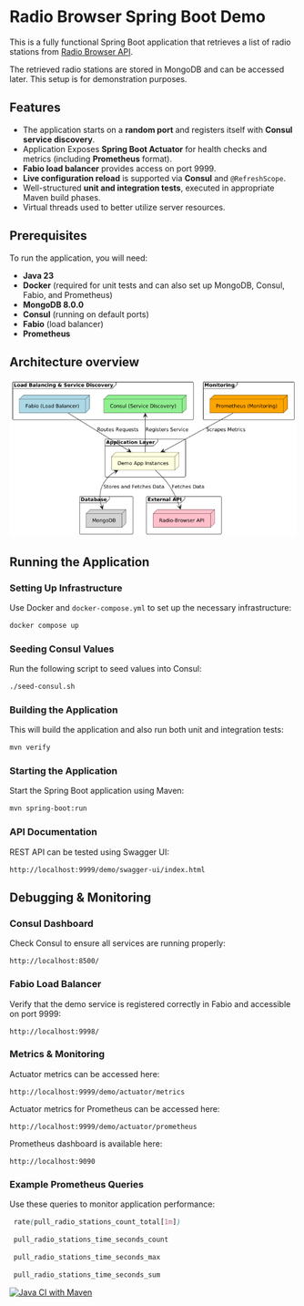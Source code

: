 # Radio Browser Spring Boot Demo

This is a fully functional Spring Boot application that retrieves a list of radio stations from [Radio Browser API](https://www.radio-browser.info/).

The retrieved radio stations are stored in MongoDB and can be accessed later. This setup is for demonstration purposes.

## Features
- The application starts on a **random port** and registers itself with **Consul service discovery**.
- Application Exposes **Spring Boot Actuator** for health checks and metrics (including **Prometheus** format).
- **Fabio load balancer** provides access on port 9999.
- **Live configuration reload** is supported via **Consul** and `@RefreshScope`.
- Well-structured **unit and integration tests**, executed in appropriate Maven build phases.
- Virtual threads used to better utilize server resources.

## Prerequisites
To run the application, you will need:
- **Java 23**
- **Docker** (required for unit tests and can also set up MongoDB, Consul, Fabio, and Prometheus)
- **MongoDB 8.0.0**
- **Consul** (running on default ports)
- **Fabio** (load balancer)
- **Prometheus**

## Architecture overview
![System Architecture](diagram/architecture-overview.png)

## Running the Application
### Setting Up Infrastructure
Use Docker and `docker-compose.yml` to set up the necessary infrastructure:
```sh
docker compose up
```

### Seeding Consul Values
Run the following script to seed values into Consul:
```sh
./seed-consul.sh
```

### Building the Application
This will build the application and also run both unit and integration tests:
```sh
mvn verify
```

### Starting the Application
Start the Spring Boot application using Maven:
```sh
mvn spring-boot:run
```

### API Documentation
REST API can be tested using Swagger UI:
```text
http://localhost:9999/demo/swagger-ui/index.html
```

## Debugging & Monitoring
### Consul Dashboard
Check Consul to ensure all services are running properly: 
```text
http://localhost:8500/
```

### Fabio Load Balancer
Verify that the demo service is registered correctly in Fabio and accessible on port 9999:
```text
http://localhost:9998/
```

### Metrics & Monitoring
Actuator metrics can be accessed here:
```text
http://localhost:9999/demo/actuator/metrics
```

Actuator metrics for Prometheus can be accessed here:
```text
http://localhost:9999/demo/actuator/prometheus
```

Prometheus dashboard is available here:
```text
http://localhost:9090
```

### Example Prometheus Queries
Use these queries to monitor application performance:

```scss
 rate(pull_radio_stations_count_total[1m])
```

```scss
 pull_radio_stations_time_seconds_count
```

```scss
 pull_radio_stations_time_seconds_max
```

```scss
 pull_radio_stations_time_seconds_sum 
```

[![Java CI with Maven](https://github.com/mkotra/spring/actions/workflows/maven.yml/badge.svg)](https://github.com/mkotra/spring/actions/workflows/maven.yml)
